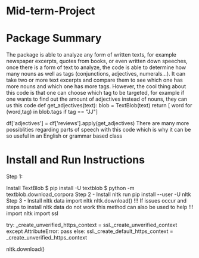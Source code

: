 # Mid-term-Project

# Package Summary
The package is able to analyze any form of written texts, for example newspaper excerpts, quotes from books, or even written down speeches, once there is a form of text to analyze, the code is able to determine how many nouns as well as tags (conjunctions, adjectives, numerals...). It can take two or more text excerpts and compare them to see which one has more nouns and which one has more tags. However, the cool thing about this code is that one can choose which tag to be targeted, for example if one wants to find out the amount of adjectives instead of nouns, they can us this code 
def get_adjectives(text):
    blob = TextBlob(text)
    return [ word for (word,tag) in blob.tags if tag == "JJ"]

df['adjectives'] = df['reviews'].apply(get_adjectives)
There are many more possiblities regarding parts of speech with this code which is why it can be so useful in an English or grammar based class

# Install and Run Instructions
Step 1:

Install TextBlob
$ pip install -U textblob
$ python -m textblob.download_corpora
Step 2 - Install nltk
run pip install --user -U nltk
Step 3 - Install nltk data
import nltk
nltk.download()
!!! If issues occur and steps to install nltk data do not work this method can also be used to help !!!
import nltk
import ssl

try:
    _create_unverified_https_context = ssl._create_unverified_context
except AttributeError:
    pass
else:
    ssl._create_default_https_context = _create_unverified_https_context

nltk.download()
